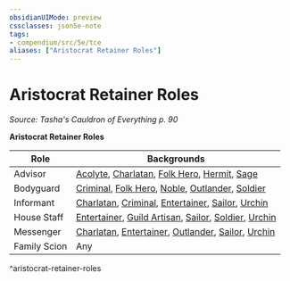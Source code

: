 ```yaml
---
obsidianUIMode: preview
cssclasses: json5e-note
tags:
- compendium/src/5e/tce
aliases: ["Aristocrat Retainer Roles"]
---
```

# Aristocrat Retainer Roles
*Source: Tasha's Cauldron of Everything p. 90* 

**Aristocrat Retainer Roles**

| Role | Backgrounds |
|------|-------------|
| Advisor | [Acolyte](2-Mechanics/CLI/backgrounds/acolyte.md), [Charlatan](2-Mechanics/CLI/backgrounds/charlatan.md), [Folk Hero](2-Mechanics/CLI/backgrounds/folk-hero.md), [Hermit](2-Mechanics/CLI/backgrounds/hermit.md), [Sage](2-Mechanics/CLI/backgrounds/sage.md) |
| Bodyguard | [Criminal](2-Mechanics/CLI/backgrounds/criminal.md), [Folk Hero](2-Mechanics/CLI/backgrounds/folk-hero.md), [Noble](2-Mechanics/CLI/backgrounds/noble.md), [Outlander](2-Mechanics/CLI/backgrounds/outlander.md), [Soldier](2-Mechanics/CLI/backgrounds/soldier.md) |
| Informant | [Charlatan](2-Mechanics/CLI/backgrounds/charlatan.md), [Criminal](2-Mechanics/CLI/backgrounds/criminal.md), [Entertainer](2-Mechanics/CLI/backgrounds/entertainer.md), [Sailor](2-Mechanics/CLI/backgrounds/sailor.md), [Urchin](2-Mechanics/CLI/backgrounds/urchin.md) |
| House Staff | [Entertainer](2-Mechanics/CLI/backgrounds/entertainer.md), [Guild Artisan](2-Mechanics/CLI/backgrounds/guild-artisan.md), [Sailor](2-Mechanics/CLI/backgrounds/sailor.md), [Soldier](2-Mechanics/CLI/backgrounds/soldier.md), [Urchin](2-Mechanics/CLI/backgrounds/urchin.md) |
| Messenger | [Charlatan](2-Mechanics/CLI/backgrounds/charlatan.md), [Entertainer](2-Mechanics/CLI/backgrounds/entertainer.md), [Outlander](2-Mechanics/CLI/backgrounds/outlander.md), [Sailor](2-Mechanics/CLI/backgrounds/sailor.md), [Urchin](2-Mechanics/CLI/backgrounds/urchin.md) |
| Family Scion | Any |
^aristocrat-retainer-roles